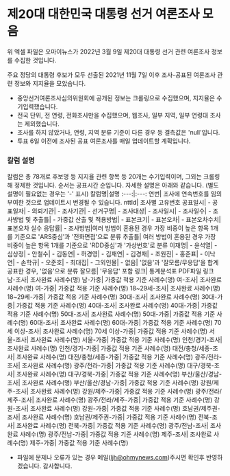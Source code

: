 # 제20대 대한민국 대통령 선거 여론조사 모음

위 엑셀 파일은 오마이뉴스가 2022년 3월 9일 제20대 대통령 선거 관련 여론조사 정보를 수집한 것입니다.

주요 정당의 대통령 후보가 모두 선출된 2021년 11월 7일 이후 조사-공표된 여론조사 관련 정보와 지지율을 모았습니다.

- 중앙선거여론조사심의위원회에 공개된 정보는 크롤링으로 수집했으며, 지지율은 수기입력했습니다.
- 전국 단위, 전 연령, 전화조사만을 수집했으며, 웹조사, 일부 지역, 일부 연령대 조사는 제외했습니다.
- 조사를 하지 않았거나, 연령, 지역 분류 기준이 다른 경우 등 결측값은 'null'입니다.
- 투표 6일 이전에 조사된 공표 여론조사를 매일 업데이트할 계획입니다.

### 칼럼 설명

칼럼은 총 78개로 후보명 등 지지율 관련 항목 등 20개는 수기입력이며, 그외는 크롤링해 정제한 것입니다. 순서는 공표시간 순입니다. 자세한 설명은 아래와 같습니다.
(별도 설명이 필요없는 경우는 '-' 표시)
칼럼명|설명
:---:|:---:
연번| 조사에 연속번호를 임의부여한 것으로 업데이트시 변경될 수 있습니다.
nttId| 조사별 고유번호
공표일시| -
공표일자| -
의뢰기관| -
조사기관| -
선거구명| -
조사대상| -
조사일시| -
조사일수| -
조사방법 및 추출틀| -
가중값 산출 및 적용방법| -
표본크기| -
표본오차| -
표본오차수치| 표본오차 실수
응답률| -
조사방법|여러 방법이 혼용된 경우 가장 비중이 높은 항목 1개를 기준으로 'ARS중심'과 '전화면접'으로 분류
추출틀| 여러 방법이 혼용된 경우 가장 비중이 높은 항목 1개를 기준으로 'RDD중심'과 '가상번호'로 분류
이재명| -
윤석열| -
심상정| -
안철수| -
김동연| -
허경영| -
김재연| -
김경재| -
조원진| -
홍준표| -
이낙연| -
손학규| -
오준호| -
최대집| -
그외인물| -
없음| '없음'과 '잘모름/무응답'을 합계 공표한 경우, '없음'으로 분류 
잘모름| '무응답' 포함
링크| 통계분석표 PDF파일 링크
남-조사| 조사완료 사례수(명)
남-가중| 가중값 적용 기준 사례수(명)
여-조사| 조사완료 사례수(명)
여-가중| 가중값 적용 기준 사례수(명)
18~29세-조사| 조사완료 사례수(명)
18~29세-가중| 가중값 적용 기준 사례수(명)
30대-조사| 조사완료 사례수(명)
30대-가중| 가중값 적용 기준 사례수(명)
40대-조사| 조사완료 사례수(명)
40대-가중| 가중값 적용 기준 사례수(명)
50대-조사| 조사완료 사례수(명)
50대-가중| 가중값 적용 기준 사례수(명)
60대-조사| 조사완료 사례수(명)
60대-가중| 가중값 적용 기준 사례수(명)
70세 이상-조사| 조사완료 사례수(명)
70세 이상-가중| 가중값 적용 기준 사례수(명)
서울-조사| 조사완료 사례수(명)
서울-가중| 가중값 적용 기준 사례수(명)
인천/경기-조사| 조사완료 사례수(명)
인천/경기-가중| 가중값 적용 기준 사례수(명)
대전/충청/세종-조사| 조사완료 사례수(명)
대전/충청/세종-가중| 가중값 적용 기준 사례수(명)
광주/전라-조사| 조사완료 사례수(명)
광주/전라-가중| 가중값 적용 기준 사례수(명)
대구/경북-조사| 조사완료 사례수(명)
대구/경북-가중| 가중값 적용 기준 사례수(명)
부산/울산/경남-조사| 조사완료 사례수(명)
부산/울산/경남-가중| 가중값 적용 기준 사례수(명)
강원/제주-조사| 조사완료 사례수(명)
강원/제주-가중| 가중값 적용 기준 사례수(명)
광주/전라/제주-조사| 조사완료 사례수(명)
광주/전라/제주-가중| 가중값 적용 기준 사례수(명)
강원-조사| 조사완료 사례수(명)
강원-가중| 가중값 적용 기준 사례수(명)
호남권/제주권-조사| 조사완료 사례수(명)
호남권/제주권-가중| 가중값 적용 기준 사례수(명)
전북-조사| 조사완료 사례수(명)
전북-가중| 가중값 적용 기준 사례수(명)
광주/전남-조사| 조사완료 사례수(명)
광주/전남-가중| 가중값 적용 기준 사례수(명)
제주-조사| 조사완료 사례수(명)
제주-가중| 가중값 적용 기준 사례수(명)

- 파일에 문제나 오류가 있는 경우 메일(ljh@ohmynews.com)주시면 확인후 반영하겠습니다. 감사합니다. 
